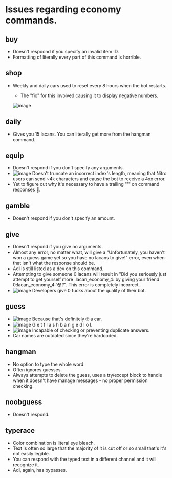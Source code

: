 # Issues regarding economy commands.

## buy

- Doesn't respoond if you specify an invalid item ID.
- Formatting of literally every part of this command is horrible.

## shop

- Weekly and daily cars used to reset every 8 hours when the bot restarts.
  - The "fix" for this involved causing it to display negative numbers.
  
  ![image](https://user-images.githubusercontent.com/86816930/133685085-972455a1-101e-44f9-92e7-d8d9e5143033.png)

## daily

- Gives you 15 lacans.  You can literally get more from the hangman command.

## equip

- Doesn't respond if you don't specify any arguments.
- ![image](https://user-images.githubusercontent.com/86816930/133685520-461bebe9-a807-41a7-aee5-cf41c905b95c.png) Doesn't truncate an incorrect index's length, meaning that Nitro users can send ~4k characters and cause the bot to receive a 4xx error.
- Yet to figure out why it's necessary to have a trailing "'" on command responses 🤔.

## gamble

- Doesn't respond if you don't specify an amount.

## give

- Doesn't respond if you give no arguments.
- Almost any error, no matter what, will give a "Unfortunately, you haven't won a guess game yet so you have no lacans to give!" error, even when that isn't what the response should be.
- Adl is still listed as a dev on this command.
- Attempting to give someone 0 lacans will result in "Did you seriously just attempt to get yourself more :lacan_economy_4: by giving your friend 0:lacan_economy_4:`:flushed:?".  This error is completely incorrect.
- ![image](https://user-images.githubusercontent.com/86816930/133686651-4a16470f-b017-4ba4-ae98-a1c5eb1e7c6b.png)
Developers give 0 fucks about the quality of their bot. 

## guess

- ![image](https://user-images.githubusercontent.com/86816930/133687011-dbb8a06a-f4fc-4db6-8ec7-f2071ff3af6a.png)  Because that's definitely 🙄 a car.
- ![image](https://user-images.githubusercontent.com/86816930/133687721-2379f182-b013-43f0-88dc-22448a237204.png) G e t  f l a s h b a n g e d  l o l.
- ![image](https://user-images.githubusercontent.com/71782391/133697446-2c38677a-e156-44b7-bb2a-d948394dc397.png) Incapable of checking or preventing duplicate answers.
- Car names are outdated since they're hardcoded.

## hangman

- No option to type the whole word.
- Often ignores guesses.
- Always attempts to delete the guess, uses a try/except block to handle when it doesn't have manage messages - no proper permission checking.

## noobguess

- Doesn't respond.

## typerace

- Color combination is literal eye bleach.
- Text is often so large that the majority of it is cut off or so small that's it's not easily legible.
-  You can respond with the typed text in a different channel and it will recognize it.
-  Adl, again, has bypasses.



  
